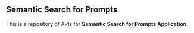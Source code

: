 ## Semantic Search for Prompts

This is a repository of APIs for **Semantic Search for Prompts Application.** 
